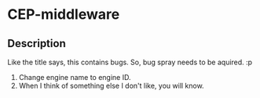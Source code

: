 # CEP-middleware

## Description
Like the title says, this contains bugs. So, bug spray needs to be aquired. :p

1. Change engine name to engine ID.
2. When I think of something else I don't like, you will know. 
